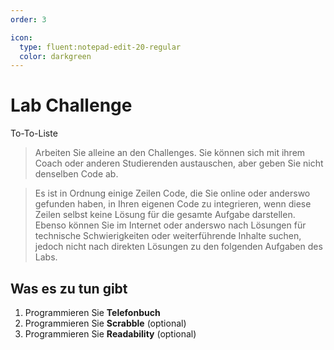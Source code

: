 ```yaml
---
order: 3

icon:
  type: fluent:notepad-edit-20-regular
  color: darkgreen
---
```


# Lab Challenge

To-To-Liste

> Arbeiten Sie alleine an den Challenges. Sie können sich mit ihrem Coach oder anderen Studierenden austauschen, aber geben Sie nicht denselben Code ab. 

> Es ist in Ordnung einige Zeilen Code, die Sie online oder anderswo gefunden haben, in Ihren eigenen Code zu integrieren, wenn diese Zeilen selbst keine Lösung für die gesamte Aufgabe darstellen. Ebenso können Sie im Internet oder anderswo nach Lösungen für technische Schwierigkeiten oder weiterführende Inhalte suchen, jedoch nicht nach direkten Lösungen zu den folgenden Aufgaben des Labs.

## Was es zu tun gibt 

1. Programmieren Sie **Telefonbuch**
2. Programmieren Sie **Scrabble** (optional)
3. Programmieren Sie **Readability** (optional)



